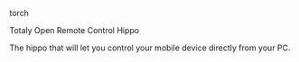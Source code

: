 torch

Totaly Open Remote Control Hippo

The hippo that will let you control your mobile device directly from your PC. 
